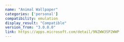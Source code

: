 ```yaml
---
name: "Animal Wallpaper"
categories: ['personal']
compatibility: emulation
display_result: "Compatible"
version_from: "3.0.0.0"
link: https://apps.microsoft.com/detail/9NZWW3SP2WWP
---
```

